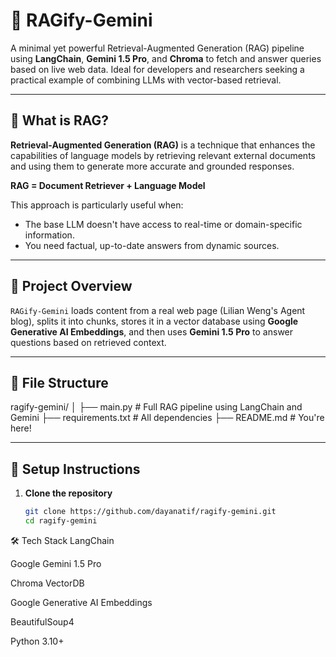 # 🌟 RAGify-Gemini

A minimal yet powerful Retrieval-Augmented Generation (RAG) pipeline using **LangChain**, **Gemini 1.5 Pro**, and **Chroma** to fetch and answer queries based on live web data. Ideal for developers and researchers seeking a practical example of combining LLMs with vector-based retrieval.

---

## 📌 What is RAG?

**Retrieval-Augmented Generation (RAG)** is a technique that enhances the capabilities of language models by retrieving relevant external documents and using them to generate more accurate and grounded responses.

**RAG = Document Retriever + Language Model**

This approach is particularly useful when:
- The base LLM doesn't have access to real-time or domain-specific information.
- You need factual, up-to-date answers from dynamic sources.

---

## 🚀 Project Overview

`RAGify-Gemini` loads content from a real web page (Lilian Weng's Agent blog), splits it into chunks, stores it in a vector database using **Google Generative AI Embeddings**, and then uses **Gemini 1.5 Pro** to answer questions based on retrieved context.

---

## 📁 File Structure

ragify-gemini/
│
├── main.py # Full RAG pipeline using LangChain and Gemini
├── requirements.txt # All dependencies
├── README.md # You're here!


---

## 🔧 Setup Instructions

1. **Clone the repository**
   ```bash
   git clone https://github.com/dayanatif/ragify-gemini.git
   cd ragify-gemini

🛠️ Tech Stack
LangChain

Google Gemini 1.5 Pro

Chroma VectorDB

Google Generative AI Embeddings

BeautifulSoup4

Python 3.10+

